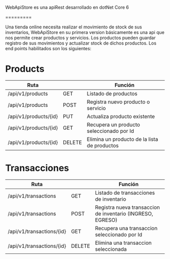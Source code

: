 WebApiStore es una apiRest desarrollado en dotNet Core 6

=========

Una tienda online necesita realizar el movimiento de stock de sus inventarios, WebApiStore en su primera version básicamente es una api que nos permite crear productos y servicios.
Los productos pueden guardar registro de sus movimientos y actualizar stock de dichos productos.
Los end points habilitados son los siguientes:

# Products #

|Ruta||Función|
|----------|----------|----------|
|/api/v1/products|GET| Listado de productos|
|/api/v1/products|POST| Registra nuevo producto o servicio|
|/api/v1/products/{id}|PUT|Actualiza producto existente|
|/api/v1/products/{id}|GET|Recupera un producto seleccionado por Id|
|/api/v1/products/{id}|DELETE|Elimina un producto de la lista de productos|

# Transacciones #
|Ruta||Función|
|----------|----------|----------|
|/api/v1/transactions|GET| Listado de transacciones de inventario|
|/api/v1/transactions|POST| Registra nueva transaccion de inventario (INGRESO, EGRESO)|
|/api/v1/transactions/{id}|GET|Recupera una transaccion seleccionado por Id|
|/api/v1/transactions/{id}|DELETE|Elimina una transaccion seleccionada|
